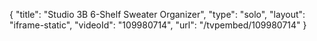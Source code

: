 {
    "title": "Studio 3B 6-Shelf Sweater Organizer",
    "type": "solo",
    "layout": "iframe-static",
    "videoId": "109980714",
    "url": "\/tvpembed\/109980714"
}